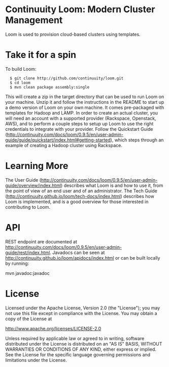 Continuuity Loom: Modern Cluster Management
================
Loom is used to provision cloud-based clusters using templates.

Take it for a spin
==================
To build Loom:

```
  $ git clone http://github.com/continuuity/loom.git
  $ cd loom
  $ mvn clean package assembly:single
```

This will create a zip in the target directory that can be used to run Loom on your machine. Unzip it 
and follow the instructions in the README to start up a demo version of Loom on your own machine. It 
comes pre-packaged with templates for Hadoop and LAMP. In order to create an actual 
cluster, you will need an account with a supported provider (Rackspace, Openstack, AWS), and to perform 
a couple steps to setup up Loom to use the right credentials to integrate with your provider. Follow 
the Quickstart Guide (http://continuuity.com/docs/loom/0.9.5/en/user-admin-guide/guide/quickstart/index.html#getting-started),
which steps through an example of creating a Hadoop cluster using Rackspace.

Learning More
=============
The User Guide (http://continuuity.com/docs/loom/0.9.5/en/user-admin-guide/overview/index.html) describes what Loom is and how
to use it, from the point of view of an end user and of an administrator. The Tech Guide 
(http://continuuity.github.io/loom/tech-docs/index.html) describes how Loom is implemented, and is a good 
overview for those interested in contributing to Loom.

API
===
REST endpoint are documented at http://continuuity.com/docs/loom/0.9.5/en/user-admin-guide/rest/index.html.
Javadocs can be seen at http://continuuity.github.io/loom/apidocs/index.html or can be
built locally by running:

mvn javadoc:javadoc

License
=======
Licensed under the Apache License, Version 2.0 (the "License"); you may not use this file except in compliance with the License. You may obtain a copy of the License at

http://www.apache.org/licenses/LICENSE-2.0

Unless required by applicable law or agreed to in writing, software distributed under the License is distributed on an "AS IS" BASIS, WITHOUT WARRANTIES OR CONDITIONS OF ANY KIND, either express or implied. See the License for the specific language governing permissions and limitations under the License.
